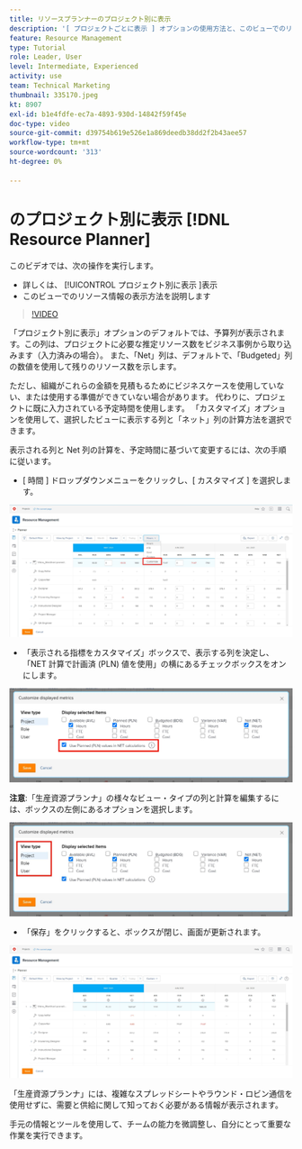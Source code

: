 ```yaml
---
title: リソースプランナーのプロジェクト別に表示
description: '[ プロジェクトごとに表示 ] オプションの使用方法と、このビューでのリソース情報の表示方法を参照してください。'
feature: Resource Management
type: Tutorial
role: Leader, User
level: Intermediate, Experienced
activity: use
team: Technical Marketing
thumbnail: 335170.jpeg
kt: 8907
exl-id: b1e4fdfe-ec7a-4893-930d-14842f59f45e
doc-type: video
source-git-commit: d39754b619e526e1a869deedb38dd2f2b43aee57
workflow-type: tm+mt
source-wordcount: '313'
ht-degree: 0%

---
```


# のプロジェクト別に表示 [!DNL Resource Planner]

このビデオでは、次の操作を実行します。

* 詳しくは、 [!UICONTROL プロジェクト別に表示 ]表示
* このビューでのリソース情報の表示方法を説明します

>[!VIDEO](https://video.tv.adobe.com/v/335170/?quality=12)

「プロジェクト別に表示」オプションのデフォルトでは、予算列が表示されます。この列は、プロジェクトに必要な推定リソース数をビジネス事例から取り込みます（入力済みの場合）。 また、「Net」列は、デフォルトで、「Budgeted」列の数値を使用して残りのリソース数を示します。

ただし、組織がこれらの金額を見積もるためにビジネスケースを使用していない、または使用する準備ができていない場合があります。 代わりに、プロジェクトに既に入力されている予定時間を使用します。 「カスタマイズ」オプションを使用して、選択したビューに表示する列と「ネット」列の計算方法を選択できます。

表示される列と Net 列の計算を、予定時間に基づいて変更するには、次の手順に従います。

* [ 時間 ] ドロップダウンメニューをクリックし、[ カスタマイズ ] を選択します。

![ドロップダウンメニューの「カスタマイズ」オプション](assets/NetHours01.png)

* 「表示される指標をカスタマイズ」ボックスで、表示する列を決定し、「NET 計算で計画済 (PLN) 値を使用」の横にあるチェックボックスをオンにします。

![「NET 計算」オプションで計画値を使用](assets/NetHours02.png)

**注意**:「生産資源プランナ」の様々なビュー・タイプの列と計算を編集するには、ボックスの左側にあるオプションを選択します。

![表示タイプのオプション](assets/NetHours03.jpg)

* 「保存」をクリックすると、ボックスが閉じ、画面が更新されます。

![リソースプランナーツール](assets/NetHours04.jpg)

「生産資源プランナ」には、複雑なスプレッドシートやラウンド・ロビン通信を使用せずに、需要と供給に関して知っておく必要がある情報が表示されます。

手元の情報とツールを使用して、チームの能力を微調整し、自分にとって重要な作業を実行できます。
